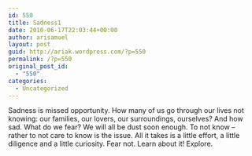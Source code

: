 ```yaml
---
id: 550
title: Sadness1
date: 2010-06-17T22:03:44+00:00
author: arisamuel
layout: post
guid: http://ariak.wordpress.com/?p=550
permalink: /?p=550
original_post_id:
  - "550"
categories:
  - Uncategorized
---
```

Sadness is missed opportunity. How many of us go through our lives not knowing: our families, our lovers, our surroundings, ourselves? And how sad. What do we fear? We will all be dust soon enough. To not know &#8211; rather to not care to know is the issue. All it takes is a little effort, a little diligence and a little curiosity. Fear not. Learn about it! Explore.